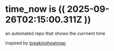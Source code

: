 # time_now is (( 2025-09-26T02:15:00.311Z ))

an automated repo that shows the currnent time

inspired by [breakingheatmap](https://github.com/breakingheatmap/breakingheatmap)